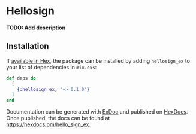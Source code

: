 # Hellosign

**TODO: Add description**

## Installation

If [available in Hex](https://hex.pm/docs/publish), the package can be installed
by adding `hellosign_ex` to your list of dependencies in `mix.exs`:

```elixir
def deps do
  [
    {:hellosign_ex, "~> 0.1.0"}
  ]
end
```

Documentation can be generated with [ExDoc](https://github.com/elixir-lang/ex_doc)
and published on [HexDocs](https://hexdocs.pm). Once published, the docs can
be found at <https://hexdocs.pm/hello_sign_ex>.


